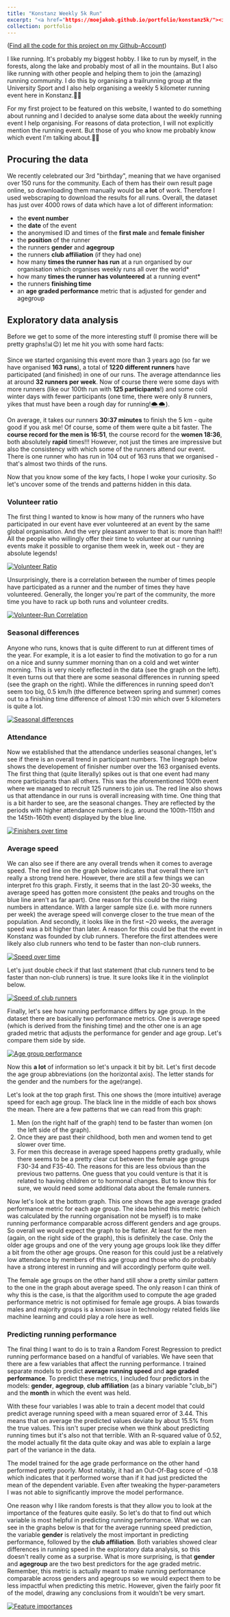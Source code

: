 ```yaml
---
title: "Konstanz Weekly 5k Run"
excerpt: "<a href="https://moejakob.github.io/portfolio/konstanz5k/"><img src='/images/Running.png'></a><br/>In this project I explore some data from a weekly 5 kilometer running event I help organise."
collection: portfolio
---
```

([Find all the code for this project on my Github-Account](https://github.com/moejakob/konstanz5k))

I like running. It's probably my biggest hobby. I like to run by myself, in the forests, along the lake and probably most of all in the mountains. But I also like running with other people and helping them to join the (amazing) running community. I do this by organising a trailrunning group at the University Sport and I also help organising a weekly 5 kilometer running event here in Konstanz.🏃🏃

For my first project to be featured on this website, I wanted to do something about running and I decided to analyse some data about the weekly running event I help organising. For reasons of data protection, I will not explicitly mention the running event. But those of you who know me probably know which event I'm talking about.🌳😉

## Procuring the data
We recently celebrated our 3rd "birthday", meaning that we have organised over 150 runs for the community. Each of them has their own result page online, so downloading them manually would be **a lot** of work. Therefore I used webscraping to download the results for all runs. Overall, the dataset has just over 4000 rows of data which have a lot of different information:

* the **event number**
* the **date** of the event
* the anonymised ID and times of the **first male** and **female finisher**
* the **position** of the runner
* the runners **gender** and **agegroup**
* the runners **club affiliation** (if they had one)
* how many **times the runner has run** at a run organised by our organisation which organises weekly runs all over the world*
* how many **times the runner has volunteered** at a running event*
* the runners **finishing time**
* an **age graded performance** metric that is adjusted for gender and agegroup

## Exploratory data analysis
Before we get to some of the more interesting stuff (I promise there will be pretty graphs!📊😉) let me hit you with some hard facts:

Since we started organising this event more than 3 years ago (so far we have organised **163 runs**), a total of **1220 different runners** have participated (and finished) in one of our runs. The average attendannce lies at around **32 runners per week**. Now of course there were some days with more runners (like our 100th run with **125 participants**!) and some cold winter days with fewer participants (one time, there were only 8 runners, yikes that must have been a rough day for running!🌨️🌨️).

On average, it takes our runners **30:37 minutes** to finish the 5 km - quite good if you ask me! Of course, some of them were quite a bit faster. The **course record for the men is 16:51**, the course record for the **women 18:36**, both absolutely **rapid** times!!! However, not just the times are impressive but also the consistency with which some of the runners attend our event. There is one runner who has run in 104 out of 163 runs that we organised - that's almost two thirds of the runs.

Now that you know some of the key facts, I hope I woke your curiosity. So let's uncover some of the trends and patterns hidden in this data.

### Volunteer ratio
The first thing I wanted to know is how many of the runners who have participated in our event have ever volunteered at an event by the same global organisation. And the very pleasant answer to that is: more than half!! All the people who willingly offer their time to volunteer at our running events make it possible to organise them week in, week out - they are absolute legends!

[![Volunteer Ratio](/images/pie.png)](/images/pie.png)

Unsurprisingly, there is a correlation between the number of times people have participated as a runner and the number of times they have volunteered. Generally, the longer you're part of the community, the more time you have to rack up both runs and volunteer credits.

[![Volunteer-Run Correlation](/images/volunteer_ratio.png)](/images/volunteer_ratio.png)

### Seasonal differences
Anyone who runs, knows that is quite different to run at different times of the year. For example, it is a lot easier to find the motivation to go for a run on a nice and sunny summer morning than on a cold and wet winter morning. This is very nicely reflected in the data (see the graph on the left). It even turns out that there are some seasonal differences in running speed (see the graph on the right). While the differences in running speed don't seem too big, 0.5 km/h (the difference between spring and summer) comes out to a finishing time difference of almost 1:30 min which over 5 kilometers is quite a lot.

[![Seasonal differences](/images/seasonal_diffs.png)](/images/seasonal_diffs.png)

### Attendance
Now we established that the attendance underlies seasonal changes, let's see if there is an overall trend in participant numbers. The linegraph below shows the developement of finisher number over the 163 organised events. The first thing that (quite literally) spikes out is that one event had many more participants than all others. This was the aforementioned 100th event where we managed to recruit 125 runners to join us. The red line also shows us that attendance in our runs is overall increasing with time. One thing that is a bit harder to see, are the seasonal changes. They are reflected by the periods with higher attendance numbers (e.g. around the 100th-115th and the 145th-160th event) displayed by the blue line.

[![Finishers over time](/images/finishers.png)](/images/finishers.png)

### Average speed
We can also see if there are any overall trends when it comes to average speed. The red line on the graph below indicates that overall there isn't really a strong trend here. However, there are still a few things we can interpret fro this graph. Firstly, it seems that in the last 20-30 weeks, the average speed has gotten more consistent (the peaks and troughs on the blue line aren't as far apart). One reason for this could be the rising numbers in attendance. With a larger sample size (i.e. with more runners per week) the average speed will converge closer to the true mean of the population. And secondly, it looks like in the first ~20 weeks, the average speed was a bit higher than later. A reason for this could be that the event in Konstanz was founded by club runners. Therefore the first attendees were likely also club runners who tend to be faster than non-club runners.

[![Speed over time](/images/avg_speed_over_time.png)](/images/avg_speed_over_time.png)

Let's just double check if that last statement (that club runners tend to be faster than non-club runners) is true. It sure looks like it in the violinplot below.

[![Speed of club runners](/images/avg_speed_club.png)](/images/avg_speed_club.png)

Finally, let's see how running performance differs by age group. In the dataset there are basically two performance metrics. One is average speed (which is derived from the finishing time) and the other one is an age graded metric that adjusts the performance for gender and age group. Let's compare them side by side.

[![Age group performance](/images/agegroups.png)](/images/agegroups.png)

Now this **a lot** of information so let's unpack it bit by bit. Let's first decode the age group abbreviations (on the horizontal axis). The letter stands for the gender and the numbers for the age(range). 

Let's look at the top graph first. This one shows the (more intuitive) average speed for each age group. The black line in the middle of each box shows the mean. There are a few patterns that we can read from this graph:
1. Men (on the right half of the graph) tend to be faster than women (on the left side of the graph).
2. Once they are past their childhood, both men and women tend to get slower over time.
3. For men this decrease in average speed happens pretty gradually, while there seems to be a pretty clear cut between the female age groups F30-34 and F35-40. The reasons for this are less obvious than the previous two patterns. One guess that you could venture is that it is related to having children or to hormonal changes. But to know this for sure, we would need some additional data about the female runners.

Now let's look at the bottom graph. This one shows the age average graded performance metric for each age group. The idea behind this metric (which was calculated by the running organisation not be myself) is to make running performance comparable across different genders and age groups. So overall we would expect the graph to be flatter. At least for the men (again, on the right side of the graph), this is definitely the case. Only the older age groups and one of the very young age groups look like they differ a bit from the other age groups. One reason for this could just be a relatively low attendance by members of this age group and those who do probably have a strong interest in running and will accordingly perform quite well.

The female age groups on the other hand still show a pretty similar pattern to the one in the graph about average speed. The only reason I can think of why this is the case, is that the algorithm used to compute the age graded performance metric is not optimised for female age groups. A bias towards males and majority groups is a known issue in technology related fields like machine learning and could play a role here as well.

### Predicting running performance
The final thing I want to do is to train a Random Forest Regression to predict running performance based on a handful of variables. We have seen that there are a few variables that affect the running performance. I trained separate models to predict **average running speed** and **age graded performance**. To predict these metrics, I included four predictors in the models: **gender**, **agegroup**, **club affiliation** (as a binary variable "club_bi") and the **month** in which the event was held.

With these four variables I was able to train a decent model that could predict average running speed with a mean squared error of 3.44. This means that on average the predicted values deviate by about 15.5% from the true values. This isn't super precise when we think about predicting running times but it's also not that terrible. With an R-squared value of 0.52, the model actually fit the data quite okay and was able to explain a large part of the variance in the data.

The model trained for the age grade performance on the other hand performed pretty poorly. Most notably, it had an Out-Of-Bag score of -0.18 which indicates that it performed worse than if it had just predicted the mean of the dependent variable. Even after tweaking the hyper-parameters I was not able to significantly improve the model performance.

One reason why I like random forests is that they allow you to look at the importance of the features quite easily. So let's do that to find out which variable is most helpful in predicting running performance. What we can see in the graphs below is that for the average running speed prediction, the variable **gender** is relatively the most important in predicting performance, followed by the **club affiliation**. Both variables showed clear differences in running speed in the exploratory data analysis, so this doesn't really come as a surprise. What is more surprising, is that **gender** and **agegroup** are the two best predictors for the age graded metric. Remember, this metric is actually meant to make running performance comparable across genders and agegroups so we would expect them to be less impactful when predicting this metric. However, given the fairly poor fit of the model, drawing any conclusions from it wouldn't be very smart.

[![Feature importances](/images/feature_importances.png)](/images/feature_importances.png)
